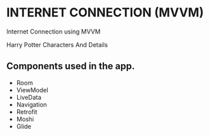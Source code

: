 
# INTERNET CONNECTION (MVVM)

Internet Connection using MVVM

Harry Potter Characters And Details




## Components used in the app.

- Room
- ViewModel
- LiveData
- Navigation
- Retrofit
- Moshi
- Glide




